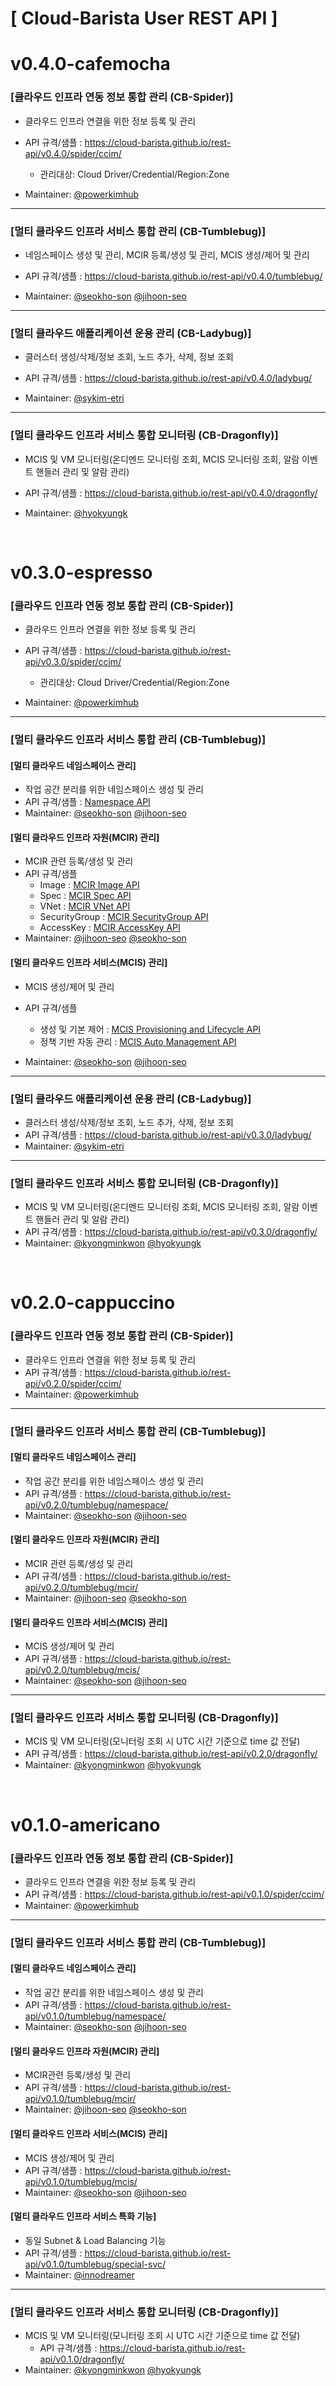 # [ Cloud-Barista User REST API ]

# v0.4.0-cafemocha
### [클라우드 인프라 연동 정보 통합 관리 (CB-Spider)] 
  * 클라우드 인프라 연결을 위한 정보 등록 및 관리
  * API 규격/샘플 : https://cloud-barista.github.io/rest-api/v0.4.0/spider/ccim/
    * 관리대상: Cloud Driver/Credential/Region:Zone

  * Maintainer: [@powerkimhub](https://github.com/powerkimhub "https://github.com/powerkimhub")

---

### [멀티 클라우드 인프라 서비스 통합 관리 (CB-Tumblebug)]
  * 네임스페이스 생성 및 관리, MCIR 등록/생성 및 관리, MCIS 생성/제어 및 관리
  * API 규격/샘플 : https://cloud-barista.github.io/rest-api/v0.4.0/tumblebug/

  * Maintainer: [@seokho-son](https://github.com/seokho-son "https://github.com/seokho-son") [@jihoon-seo](https://github.com/jihoon-seo "https://github.com/jihoon-seo")

---
 
### [멀티 클라우드 애플리케이션 운용 관리 (CB-Ladybug)]
  * 클러스터 생성/삭제/정보 조회, 노드 추가, 삭제, 정보 조회
  * API 규격/샘플 : https://cloud-barista.github.io/rest-api/v0.4.0/ladybug/

  * Maintainer: [@sykim-etri](https://github.com/sykim-etri "https://github.com/sykim-etri")
   
---
 
### [멀티 클라우드 인프라 서비스 통합 모니터링 (CB-Dragonfly)]
  * MCIS 및 VM 모니터링(온디멘드 모니터링 조회, MCIS 모니터링 조회, 알람 이벤트 핸들러 관리 및 알람 관리)
  * API 규격/샘플 : https://cloud-barista.github.io/rest-api/v0.4.0/dragonfly/
  
  * Maintainer: [@hyokyungk](https://github.com/hyokyungk "https://github.com/hyokyungk")

<P>
<BR>

# v0.3.0-espresso
### [클라우드 인프라 연동 정보 통합 관리 (CB-Spider)] 
  * 클라우드 인프라 연결을 위한 정보 등록 및 관리
  * API 규격/샘플 : https://cloud-barista.github.io/rest-api/v0.3.0/spider/ccim/
    * 관리대상: Cloud Driver/Credential/Region:Zone

  * Maintainer: [@powerkimhub](https://github.com/powerkimhub "https://github.com/powerkimhub")

---

### [멀티 클라우드 인프라 서비스 통합 관리 (CB-Tumblebug)]

#### [멀티 클라우드 네임스페이스 관리]
  * 작업 공간 분리를 위한 네임스페이스 생성 및 관리
  * API 규격/샘플 : [Namespace API](https://cloud-barista.github.io/cb-tumblebug-api-web/?url=https://raw.githubusercontent.com/cloud-barista/cb-tumblebug/main/src/api/rest/docs/v0.3.0.yaml#/Namespace)
  * Maintainer: [@seokho-son](https://github.com/seokho-son "https://github.com/seokho-son") [@jihoon-seo](https://github.com/jihoon-seo "https://github.com/jihoon-seo")
 
#### [멀티 클라우드 인프라 자원(MCIR) 관리]
  * MCIR 관련 등록/생성 및 관리
  * API 규격/샘플
    * Image : [MCIR Image API](https://cloud-barista.github.io/cb-tumblebug-api-web/?url=https://raw.githubusercontent.com/cloud-barista/cb-tumblebug/main/src/api/rest/docs/v0.3.0.yaml#/Image)
    *	Spec : [MCIR Spec API](https://cloud-barista.github.io/cb-tumblebug-api-web/?url=https://raw.githubusercontent.com/cloud-barista/cb-tumblebug/main/src/api/rest/docs/v0.3.0.yaml#/Spec)
    *	VNet : [MCIR VNet API](https://cloud-barista.github.io/cb-tumblebug-api-web/?url=https://raw.githubusercontent.com/cloud-barista/cb-tumblebug/main/src/api/rest/docs/v0.3.0.yaml#/VNet)
    *	SecurityGroup : [MCIR SecurityGroup API](https://cloud-barista.github.io/cb-tumblebug-api-web/?url=https://raw.githubusercontent.com/cloud-barista/cb-tumblebug/main/src/api/rest/docs/v0.3.0.yaml#/Security%20Group)
    *	AccessKey : [MCIR AccessKey API](https://cloud-barista.github.io/cb-tumblebug-api-web/?url=https://raw.githubusercontent.com/cloud-barista/cb-tumblebug/main/src/api/rest/docs/v0.3.0.yaml#/SSH%20Key)
  * Maintainer: [@jihoon-seo](https://github.com/jihoon-seo "https://github.com/jihoon-seo") [@seokho-son](https://github.com/seokho-son "https://github.com/seokho-son")
 
#### [멀티 클라우드 인프라 서비스(MCIS) 관리]
  * MCIS 생성/제어 및 관리
  * API 규격/샘플
    * 생성 및 기본 제어 : [MCIS Provisioning and  Lifecycle API](https://cloud-barista.github.io/cb-tumblebug-api-web/?url=https://raw.githubusercontent.com/cloud-barista/cb-tumblebug/main/src/api/rest/docs/v0.3.0.yaml#/MCIS)
    * 정책 기반 자동 관리 : [MCIS Auto Management API](https://cloud-barista.github.io/cb-tumblebug-api-web/?url=https://raw.githubusercontent.com/cloud-barista/cb-tumblebug/main/src/api/rest/docs/v0.3.0.yaml#/MCIS%20Policy)

  * Maintainer: [@seokho-son](https://github.com/seokho-son "https://github.com/seokho-son") [@jihoon-seo](https://github.com/jihoon-seo "https://github.com/jihoon-seo")

---
 
### [멀티 클라우드 애플리케이션 운용 관리 (CB-Ladybug)]
  * 클러스터 생성/삭제/정보 조회, 노드 추가, 삭제, 정보 조회
  * API 규격/샘플 : https://cloud-barista.github.io/rest-api/v0.3.0/ladybug/
  * Maintainer: [@sykim-etri](https://github.com/sykim-etri "https://github.com/sykim-etri")
   
---
 
### [멀티 클라우드 인프라 서비스 통합 모니터링 (CB-Dragonfly)]
  * MCIS 및 VM 모니터링(온디멘드 모니터링 조회, MCIS 모니터링 조회, 알람 이벤트 핸들러 관리 및 알람 관리)
  * API 규격/샘플 : https://cloud-barista.github.io/rest-api/v0.3.0/dragonfly/
  * Maintainer: [@kyongminkwon](https://github.com/kyongminkwon "https://github.com/kyongminkwon") [@hyokyungk](https://github.com/hyokyungk "https://github.com/hyokyungk")

<P>
<BR>

# v0.2.0-cappuccino

### [클라우드 인프라 연동 정보 통합 관리 (CB-Spider)] 
  * 클라우드 인프라 연결을 위한 정보 등록 및 관리
  * API 규격/샘플 : https://cloud-barista.github.io/rest-api/v0.2.0/spider/ccim/
  * Maintainer: [@powerkimhub](https://github.com/powerkimhub "https://github.com/powerkimhub")

---

### [멀티 클라우드 인프라 서비스 통합 관리 (CB-Tumblebug)]

#### [멀티 클라우드 네임스페이스 관리]
  * 작업 공간 분리를 위한 네임스페이스 생성 및 관리
  * API 규격/샘플 : https://cloud-barista.github.io/rest-api/v0.2.0/tumblebug/namespace/
  * Maintainer: [@seokho-son](https://github.com/seokho-son "https://github.com/seokho-son") [@jihoon-seo](https://github.com/jihoon-seo "https://github.com/jihoon-seo")
 
#### [멀티 클라우드 인프라 자원(MCIR) 관리]
  * MCIR 관련 등록/생성 및 관리
  * API 규격/샘플 : https://cloud-barista.github.io/rest-api/v0.2.0/tumblebug/mcir/
  * Maintainer: [@jihoon-seo](https://github.com/jihoon-seo "https://github.com/jihoon-seo") [@seokho-son](https://github.com/seokho-son "https://github.com/seokho-son")
 
#### [멀티 클라우드 인프라 서비스(MCIS) 관리]
  * MCIS 생성/제어 및 관리
  * API 규격/샘플 : https://cloud-barista.github.io/rest-api/v0.2.0/tumblebug/mcis/
  * Maintainer: [@seokho-son](https://github.com/seokho-son "https://github.com/seokho-son") [@jihoon-seo](https://github.com/jihoon-seo "https://github.com/jihoon-seo")

---
 
### [멀티 클라우드 인프라 서비스 통합 모니터링 (CB-Dragonfly)]
  * MCIS 및 VM 모니터링(모니터링 조회 시 UTC 시간 기준으로 time 값 전달)
  * API 규격/샘플 : https://cloud-barista.github.io/rest-api/v0.2.0/dragonfly/
  * Maintainer: [@kyongminkwon](https://github.com/kyongminkwon "https://github.com/kyongminkwon") [@hyokyungk](https://github.com/hyokyungk "https://github.com/hyokyungk")


<P>
<BR>

# v0.1.0-americano
### [클라우드 인프라 연동 정보 통합 관리 (CB-Spider)] 
  * 클라우드 인프라 연결을 위한 정보 등록 및 관리
  * API 규격/샘플 : https://cloud-barista.github.io/rest-api/v0.1.0/spider/ccim/
  * Maintainer: [@powerkimhub](https://github.com/powerkimhub "https://github.com/powerkimhub")

---

### [멀티 클라우드 인프라 서비스 통합 관리 (CB-Tumblebug)]

#### [멀티 클라우드 네임스페이스 관리]
  * 작업 공간 분리를 위한 네임스페이스 생성 및 관리
  * API 규격/샘플 : https://cloud-barista.github.io/rest-api/v0.1.0/tumblebug/namespace/
  * Maintainer: [@seokho-son](https://github.com/seokho-son "https://github.com/seokho-son") [@jihoon-seo](https://github.com/jihoon-seo "https://github.com/jihoon-seo")
 
#### [멀티 클라우드 인프라 자원(MCIR) 관리]
  * MCIR관련 등록/생성 및 관리
  * API 규격/샘플 : https://cloud-barista.github.io/rest-api/v0.1.0/tumblebug/mcir/
  * Maintainer: [@jihoon-seo](https://github.com/jihoon-seo "https://github.com/jihoon-seo") [@seokho-son](https://github.com/seokho-son "https://github.com/seokho-son")
 
#### [멀티 클라우드 인프라 서비스(MCIS) 관리]
  * MCIS 생성/제어 및 관리
  * API 규격/샘플 : https://cloud-barista.github.io/rest-api/v0.1.0/tumblebug/mcis/
  * Maintainer: [@seokho-son](https://github.com/seokho-son "https://github.com/seokho-son") [@jihoon-seo](https://github.com/jihoon-seo "https://github.com/jihoon-seo")
 
#### [멀티 클라우드 인프라 서비스 특화 기능]
  * 동일 Subnet & Load Balancing 기능
  * API 규격/샘플 : https://cloud-barista.github.io/rest-api/v0.1.0/tumblebug/special-svc/
  * Maintainer: [@innodreamer](https://github.com/innodreamer "https://github.com/innodreamer")
 
---
 
### [멀티 클라우드 인프라 서비스 통합 모니터링 (CB-Dragonfly)]
  * MCIS 및 VM 모니터링(모니터링 조회 시 UTC 시간 기준으로 time 값 전달)
    * API 규격/샘플 : https://cloud-barista.github.io/rest-api/v0.1.0/dragonfly/
  * Maintainer: [@kyongminkwon](https://github.com/kyongminkwon "https://github.com/kyongminkwon") [@hyokyungk](https://github.com/hyokyungk "https://github.com/hyokyungk")
  
  